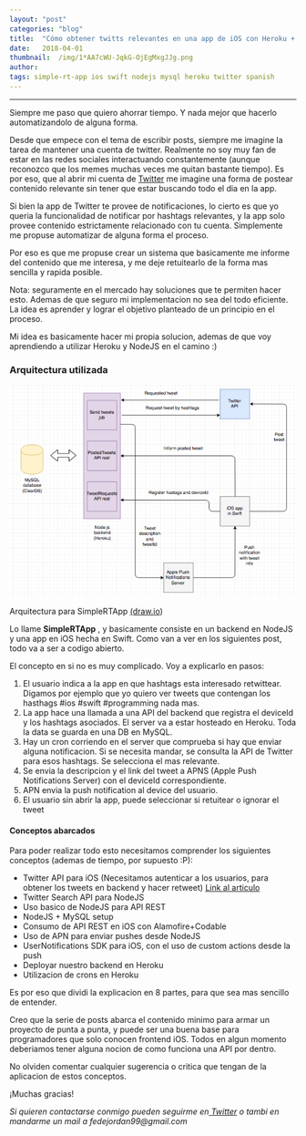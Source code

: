```yaml
---
layout:	"post"
categories:	"blog"
title:	"Cómo obtener twitts relevantes en una app de iOS con Heroku + NodeJS + Swift"
date:	2018-04-01
thumbnail:	/img/1*AA7cWU-JqkG-OjEgMxgJJg.png
author:	
tags: simple-rt-app ios swift nodejs mysql heroku twitter spanish
---
```


* * *

Siempre me paso que quiero ahorrar tiempo. Y nada mejor que hacerlo
automatizandolo de alguna forma.

Desde que empece con el tema de escribir posts, siempre me imagine la tarea de
mantener una cuenta de twitter. Realmente no soy muy fan de estar en las redes
sociales interactuando constantemente (aunque reconozco que los memes muchas
veces me quitan bastante tiempo). Es por eso, que al abrir mi cuenta de
[Twitter](https://twitter.com/FedeJordan90) me imagine una forma de postear
contenido relevante sin tener que estar buscando todo el dia en la app.

Si bien la app de Twitter te provee de notificaciones, lo cierto es que yo
queria la funcionalidad de notificar por hashtags relevantes, y la app solo
provee contenido estrictamente relacionado con tu cuenta. Simplemente me
propuse automatizar de alguna forma el proceso.

Por eso es que me propuse crear un sistema que basicamente me informe del
contenido que me interesa, y me deje retuitearlo de la forma mas sencilla y
rapida posible.

Nota: seguramente en el mercado hay soluciones que te permiten hacer esto.
Ademas de que seguro mi implementacion no sea del todo eficiente. La idea es
aprender y lograr el objetivo planteado de un principio en el proceso.

Mi idea es basicamente hacer mi propia solucion, ademas de que voy aprendiendo
a utilizar Heroku y NodeJS en el camino :)

### Arquitectura utilizada

![](/img/1*AA7cWU-JqkG-OjEgMxgJJg.png)

Arquitectura para SimpleRTApp [(draw.io](https://www.draw.io/))

Lo llame **SimpleRTApp** , y basicamente consiste en un backend en NodeJS y
una app en iOS hecha en Swift. Como van a ver en los siguientes post, todo va
a ser a codigo abierto.

El concepto en si no es muy complicado. Voy a explicarlo en pasos:

  1. El usuario indica a la app en que hashtags esta interesado retwittear. Digamos por ejemplo que yo quiero ver tweets que contengan los hasthags #ios #swift #programming nada mas.
  2. La app hace una llamada a una API del backend que registra el deviceId y los hashtags asociados. El server va a estar hosteado en Heroku. Toda la data se guarda en una DB en MySQL.
  3. Hay un cron corriendo en el server que comprueba si hay que enviar alguna notificacion. Si se necesita mandar, se consulta la API de Twitter para esos hashtags. Se selecciona el mas relevante.
  4. Se envia la descripcion y el link del tweet a APNS (Apple Push Notifications Server) con el deviceId correspondiente.
  5. APN envia la push notification al device del usuario.
  6. El usuario sin abrir la app, puede seleccionar si retuitear o ignorar el tweet

#### Conceptos abarcados

Para poder realizar todo esto necesitamos comprender los siguientes conceptos
(ademas de tiempo, por supuesto :P):

  * Twitter API para iOS (Necesitamos autenticar a los usuarios, para obtener los tweets en backend y hacer retweet) [Link al articulo](https://medium.com/@federicojordn/simplertapp-authentication-y-retweet-con-twitter-api-en-ios-4829d489de74)
  * Twitter Search API para NodeJS
  * Uso basico de NodeJS para API REST
  * NodeJS + MySQL setup
  * Consumo de API REST en iOS con Alamofire+Codable
  * Uso de APN para enviar pushes desde NodeJS
  * UserNotifications SDK para iOS, con el uso de custom actions desde la push
  * Deployar nuestro backend en Heroku
  * Utilizacion de crons en Heroku

Es por eso que dividi la explicacion en 8 partes, para que sea mas sencillo de
entender.

Creo que la serie de posts abarca el contenido minimo para armar un proyecto
de punta a punta, y puede ser una buena base para programadores que solo
conocen frontend iOS. Todos en algun momento deberiamos tener alguna nocion de
como funciona una API por dentro.

No olviden comentar cualquier sugerencia o critica que tengan de la aplicacion
de estos conceptos.

¡Muchas gracias!

 _Si quieren contactarse conmigo pueden seguirme en_[
_Twitter_](http://www.twitter.com/FedeJordan90) _o tambi en mandarme un mail a
fedejordan99@gmail.com_

